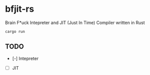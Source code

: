 # bfjit-rs
Brain F\*uck Intepreter and JIT (Just In Time) Compiler written in Rust

```console
cargo run
```

## TODO
- [-] Intepreter
- [ ] JIT

